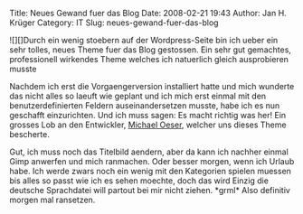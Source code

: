 Title: Neues Gewand fuer das Blog
Date: 2008-02-21 19:43
Author: Jan H. Krüger
Category: IT
Slug: neues-gewand-fuer-das-blog

![][]Durch ein wenig stoebern auf der Wordpress-Seite bin ich ueber ein
sehr tolles, neues Theme fuer das Blog gestossen. Ein sehr gut
gemachtes, professionell wirkendes Theme welches ich natuerlich gleich
ausprobieren musste  
  
Nachdem ich erst die Vorgaengerversion installiert hatte und mich
wunderte das nicht alles so laeuft wie geplant und ich mich erst einmal
mit den benutzerdefinierten Feldern auseinandersetzen musste, habe ich
es nun geschafft einzurichten. Und ich muss sagen: Es macht richtig was
her! Ein grosses Lob an den Entwickler, <span>[Michael Oeser][], welcher
uns dieses Theme bescherte.</span>  
  
Gut, ich muss noch das Titelbild aendern, aber da kann ich nachher
einmal Gimp anwerfen und mich ranmachen. Oder besser morgen, wenn ich
Urlaub habe. Ich werde zwars noch ein wenig mit den Kategorien spielen
muessen bis alles so passt wie ich es sehen moechte, doch das wird
Einzig die deutsche Sprachdatei will partout bei mir nicht ziehen.
\*grml\* Also definitiv morgen mal ransetzen.

  [Bild1]: http://www.janhkrueger.de/blog/wp-content/uploads/2008/02/bg_branding.png
  [Michael Oeser]: http://www.der-prinz.com/ "Michael Oeser"
